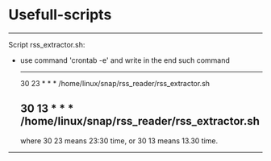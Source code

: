 # Usefull-scripts

*************************************************************

Script rss_extractor.sh:

  - use command 'crontab -e' and write in the end such command
  
      --------------------------------------------------------
      30 23 * * * /home/linux/snap/rss_reader/rss_extractor.sh 
      
      30 13 * * * /home/linux/snap/rss_reader/rss_extractor.sh
      --------------------------------------------------------
    
     where 30 23 means 23:30 time, or 30 13 means 13.30 time.
    
*************************************************************

